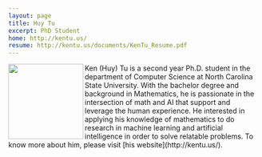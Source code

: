 ```yaml
---
layout: page
title: Huy Tu
excerpt: PhD Student
home: http://kentu.us/
resume: http://kentu.us/documents/KenTu_Resume.pdf
---
```



<img align="left" width="150" src="/img/huy.jpg">
Ken (Huy) Tu is a second year Ph.D. student in the department of Computer Science at North Carolina State University.
With the bachelor degree and background in Mathematics, he is passionate in the intersection of math and AI that support
and leverage the human experience. He interested in applying his knowledge of mathematics to do research in machine
learning and artificial intelligence in order to solve relatable problems. To know more about him, please visit [his website](http://kentu.us/).
